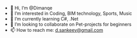 - 👋 Hi, I’m @Dimanqe
- 👀 I’m interested in Coding, BIM technology, Sports, Music
- 🌱 I’m currently learning C#, .Net
- 💞️ I’m looking to collaborate on Pet-projects for beginners
- 📫 How to reach me: d.sankeev@gmail.com

<!---
Dimanqe/Dimanqe is a ✨ special ✨ repository because its `README.md` (this file) appears on your GitHub profile.
You can click the Preview link to take a look at your changes.
--->
